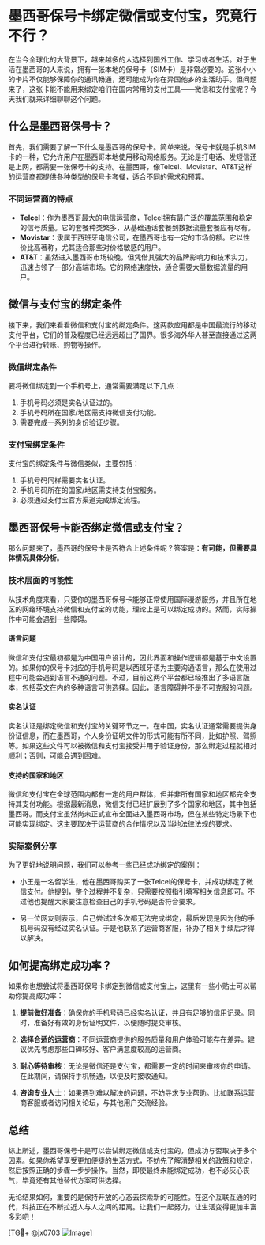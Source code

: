 # 墨西哥保号卡绑定微信或支付宝，究竟行不行？

在当今全球化的大背景下，越来越多的人选择到国外工作、学习或者生活。对于生活在墨西哥的人来说，拥有一张本地的保号卡（SIM卡）是非常必要的。这张小小的卡片不仅能够保障你的通讯畅通，还可能成为你在异国他乡的生活助手。但问题来了，这张卡能不能用来绑定咱们在国内常用的支付工具——微信和支付宝呢？今天我们就来详细聊聊这个问题。

## 什么是墨西哥保号卡？

首先，我们需要了解一下什么是墨西哥的保号卡。简单来说，保号卡就是手机SIM卡的一种，它允许用户在墨西哥本地使用移动网络服务。无论是打电话、发短信还是上网，都需要一张保号卡的支持。在墨西哥，像Telcel、Movistar、AT&T这样的运营商都提供各种类型的保号卡套餐，适合不同的需求和预算。

### 不同运营商的特点

- **Telcel**：作为墨西哥最大的电信运营商，Telcel拥有最广泛的覆盖范围和稳定的信号质量。它的套餐种类繁多，从基础通话套餐到数据流量套餐应有尽有。
- **Movistar**：隶属于西班牙电信公司，在墨西哥也有一定的市场份额。它以性价比高著称，尤其适合那些对价格敏感的用户。
- **AT&T**：虽然进入墨西哥市场较晚，但凭借其强大的品牌影响力和技术实力，迅速占领了一部分高端市场。它的网络速度快，适合需要大量数据流量的用户。

## 微信与支付宝的绑定条件

接下来，我们来看看微信和支付宝的绑定条件。这两款应用都是中国最流行的移动支付平台，它们的普及程度已经远远超出了国界。很多海外华人甚至直接通过这两个平台进行转账、购物等操作。

### 微信绑定条件

要将微信绑定到一个手机号上，通常需要满足以下几点：
1. 手机号码必须是实名认证过的。
2. 手机号码所在国家/地区需支持微信支付功能。
3. 需要完成一系列的身份验证步骤。

### 支付宝绑定条件

支付宝的绑定条件与微信类似，主要包括：
1. 手机号码同样需要实名认证。
2. 手机号码所在的国家/地区需支持支付宝服务。
3. 必须通过支付宝官方渠道完成绑定流程。

## 墨西哥保号卡能否绑定微信或支付宝？

那么问题来了，墨西哥的保号卡是否符合上述条件呢？答案是：**有可能，但需要具体情况具体分析**。

### 技术层面的可能性

从技术角度来看，只要你的墨西哥保号卡能够正常使用国际漫游服务，并且所在地区的网络环境支持微信和支付宝的功能，理论上是可以绑定成功的。然而，实际操作中可能会遇到一些障碍。

#### 语言问题

微信和支付宝最初都是为中国用户设计的，因此界面和操作逻辑都是基于中文设置的。如果你的保号卡对应的手机号码是以西班牙语为主要沟通语言，那么在使用过程中可能会遇到语言不通的问题。不过，目前这两个平台都已经推出了多语言版本，包括英文在内的多种语言可供选择。因此，语言障碍并不是不可克服的问题。

#### 实名认证

实名认证是绑定微信和支付宝的关键环节之一。在中国，实名认证通常需要提供身份证信息，而在墨西哥，个人身份证明文件的形式可能有所不同，比如护照、驾照等。如果这些文件可以被微信和支付宝接受并用于验证身份，那么绑定过程就相对顺利；否则，可能会遇到困难。

#### 支持的国家和地区

微信和支付宝在全球范围内都有一定的用户群体，但并非所有国家和地区都完全支持其支付功能。根据最新消息，微信支付已经扩展到了多个国家和地区，其中包括墨西哥。而支付宝虽然尚未正式宣布全面进入墨西哥市场，但在某些特定场景下也可能实现绑定。这主要取决于运营商的合作情况以及当地法律法规的要求。

### 实际案例分享

为了更好地说明问题，我们可以参考一些已经成功绑定的案例：

- 小王是一名留学生，他在墨西哥购买了一张Telcel的保号卡，并成功绑定了微信支付。他提到，整个过程并不复杂，只需要按照指引填写相关信息即可。不过他也提醒大家要注意检查自己的手机号码是否符合要求。
  
- 另一位网友则表示，自己尝试过多次都无法完成绑定，最后发现是因为他的手机号码没有经过实名认证。于是他联系了运营商客服，补办了相关手续后才得以解决。

## 如何提高绑定成功率？

如果你也想尝试将墨西哥保号卡绑定到微信或支付宝上，这里有一些小贴士可以帮助你提高成功率：

1. **提前做好准备**：确保你的手机号码已经实名认证，并且有足够的信用记录。同时，准备好有效的身份证明文件，以便随时提交审核。
   
2. **选择合适的运营商**：不同运营商提供的服务质量和用户体验可能存在差异。建议优先考虑那些口碑较好、客户满意度较高的运营商。

3. **耐心等待审核**：无论是微信还是支付宝，都需要一定的时间来审核你的申请。在此期间，请保持手机畅通，以便及时接收通知。

4. **咨询专业人士**：如果遇到难以解决的问题，不妨寻求专业帮助。比如联系运营商客服或者访问相关论坛，与其他用户交流经验。

## 总结

综上所述，墨西哥保号卡是可以尝试绑定微信或支付宝的，但成功与否取决于多个因素。如果你希望享受更加便捷的生活方式，不妨先了解清楚相关的政策和规定，然后按照正确的步骤一步步操作。当然，即使最终未能绑定成功，也不必灰心丧气，毕竟还有其他替代方案可供选择。

无论结果如何，重要的是保持开放的心态去探索新的可能性。在这个互联互通的时代，科技正在不断拉近人与人之间的距离。让我们一起努力，让生活变得更加丰富多彩吧！

[TG💪+ @jx0703 ![Image](https://github.com/user-attachments/assets/dbca1d08-cadb-493c-b0ec-ad6f7a83f270)]